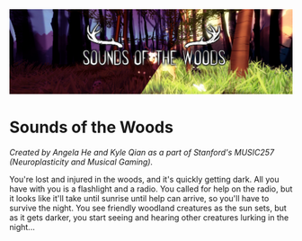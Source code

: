 <img src="./banner.png" />

# Sounds of the Woods

_Created by Angela He and Kyle Qian as a part of Stanford's MUSIC257 (Neuroplasticity and Musical Gaming)._

You're lost and injured in the woods, and it's quickly getting dark. All you have with you is a flashlight and a radio. You called for help on the radio, but it looks like it'll take until sunrise until help can arrive, so you'll have to survive the night. You see friendly woodland creatures as the sun sets, but as it gets darker, you start seeing and hearing other creatures lurking in the night...
